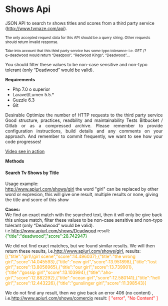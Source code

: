 <!DOCTYPE html>
<head>
<meta http-equiv="Content-Type" content="text/html; charset=utf-8" />
<link rel="stylesheet" href='./css/bootstrap.min.css'>
<title>API - Shows</title>
</head>
<body>
<div class="container">
  <h1>Shows Api</h1>
  <p>JSON API to search tv shows titles and scores from a third
party service (<a target="_blank" href="http://www.tvmaze.com/api">http://www.tvmaze.com/api</a>). </p>
<small>
The only accepted request data for this API 
should be a query string. Other requests should return invalid response. 

Take into account that this third party service has some typo tolerance:
i.e. GET /?q=deadwood would return “Deadpool”, “Redwood Kings”, “Deadwood”... </small>
</p>
<p>
You should filter these values to be non-case sensitive and non-typo tolerant (only “Deadwood” would be valid).
</p>
<p>
 
<b>Requirements </b>
<ul>
<li> Php 7.0 o superior</li>
<li> Laravel/Lumen 5.5.*</li>
<li> Guzzle 6.3</li>
<li> Git </li>
 </ul>
<p align="justify">
Desirable Optimize the number of HTTP requests to the third party service
  Good structure, practices, readbility and maintainability
  Tests   
  Bitbucket / Gitlab or as a compressed archive. Please remember to provide configuration
  instructions, build details and any comments on your approach. 
  And remember to commit frequently, we want to see how your code progresses!
  </p>
</p><p><a target="_blank" href="https://www.youtube.com/watch?v=OZLzW9kKvx4">Video see in action</a></p>
<p><b>Methods</b></p>
<div class="panel panel-default">
    <h4>Search Tv Shows by Title</h4>
      <p>Usage example: <br>
        <a href="./shows/girl">http://www.apiurl.com/shows/girl</a> the word "girl" can be replaced by other word or expresion, this will give one result, multiple results or none, giving the title and score of this show</p>
      <p><b>Cases:</b>
      <br>
      We find an exact match with the searched text, then it will only be give back this unique match, filter these values to be non-case sensitive and non-typo tolerant (only “Deadwood” would be valid). i.e.<a target="_blank" href="./shows/Deadwood">http://www.apiurl.com/shows/Deadwood</a> result: <font color="green">{"title":"deadwood","score":28.742947}</font></p>
      <p>We did not find exact matches, but we found similar results. We will then return these results, i.e.<a target="_blank" href="./shows/girl">http://www.apiurl.com/shows/girl</a>, results: <font color="orange">[{"title":"girl\/girl scene","score":14.496037},{"title":"the wrong girl","score":14.045593},{"title":"new girl","score":13.951898},{"title":"lost girl","score":13.8056965},{"title":"our girl","score":13.739901},{"title":"gossip girl","score":13.103994},{"title":"aho-girl","score":12.882292},{"title":"ocean girl","score":12.580141},{"title":"hell girl","score":12.443226},{"title":"gunslinger girl","score":11.398543}]</font></p>
      <p>We do not find any result, then we give back an error 406 (no content) , i.e.<a target="_blank" href="./shows/comercio">http://www.apiurl.com/shows/comercio</a> result: <font color="red">[
"error",
"No Content"
]</font></p>
      <p>&nbsp;</p>
    </div>
</div>
</body>
</html>
